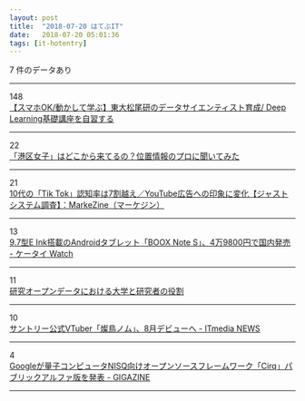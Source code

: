 ```yaml
---
layout: post
title:  "2018-07-20 はてぶIT"
date:   2018-07-20 05:01:36
tags: [it-hotentry]
---
```

7 件のデータあり

<hr><div class="row">
<div class="col-1"><span class="badge badge-pill badge-success h2">148</span></div>
<div class="col-11"><a href='https://qiita.com/tomo_makes/items/5d6f5860bb793e3b354a#1-%E5%85%AC%E9%96%8B%E8%B3%87%E6%96%99%E3%82%92%E3%83%80%E3%82%A6%E3%83%B3%E3%83%AD%E3%83%BC%E3%83%89%E3%81%99%E3%82%8B' target='_blank'>【スマホOK/動かして学ぶ】東大松尾研のデータサイエンティスト育成/ Deep Learning基礎講座を自習する</a></div>
</div>
<hr>
<div class="row">
<div class="col-1"><span class="badge badge-pill badge-success h2">22</span></div>
<div class="col-11"><a href='https://www.buzzfeed.com/jp/cinarra/minatoku-joshi' target='_blank'>「港区女子」はどこから来てるの？位置情報のプロに聞いてみた</a></div>
</div>
<hr>
<div class="row">
<div class="col-1"><span class="badge badge-pill badge-success h2">21</span></div>
<div class="col-11"><a href='https://markezine.jp/article/detail/28911' target='_blank'>10代の「Tik Tok」認知率は7割越え／YouTube広告への印象に変化【ジャストシステム調査】：MarkeZine（マーケジン）</a></div>
</div>
<hr>
<div class="row">
<div class="col-1"><span class="badge badge-pill badge-success h2">13</span></div>
<div class="col-11"><a href='https://k-tai.watch.impress.co.jp/docs/news/1133660.html' target='_blank'>9.7型E Ink搭載のAndroidタブレット「BOOX Note S」、4万9800円で国内発売 - ケータイ Watch</a></div>
</div>
<hr>
<div class="row">
<div class="col-1"><span class="badge badge-pill badge-success h2">11</span></div>
<div class="col-11"><a href='https://www.slideshare.net/takeda/ss-106549043' target='_blank'>研究オープンデータにおける大学と研究者の役割</a></div>
</div>
<hr>
<div class="row">
<div class="col-1"><span class="badge badge-pill badge-success h2">10</span></div>
<div class="col-11"><a href='http://www.itmedia.co.jp/news/articles/1807/19/news063.html' target='_blank'>サントリー公式VTuber「燦鳥ノム」、8月デビューへ - ITmedia NEWS</a></div>
</div>
<hr>
<div class="row">
<div class="col-1"><span class="badge badge-pill badge-success h2">4</span></div>
<div class="col-11"><a href='https://gigazine.net/news/20180719-google-cirq/' target='_blank'>Googleが量子コンピュータNISQ向けオープンソースフレームワーク「Cirq」パブリックアルファ版を発表 - GIGAZINE</a></div>
</div>
<hr>
